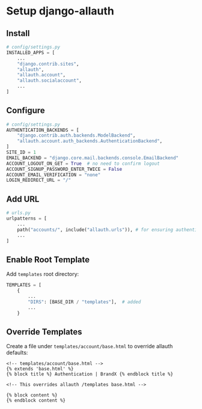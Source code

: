 # Setup django-allauth

## Install

```py
# config/settings.py
INSTALLED_APPS = [
    ...
    "django.contrib.sites",
    "allauth",
    "allauth.account",
    "allauth.socialaccount",
    ...
]
```

## Configure

```py
# config/settings.py
AUTHENTICATION_BACKENDS = [
    "django.contrib.auth.backends.ModelBackend",
    "allauth.account.auth_backends.AuthenticationBackend",
]
SITE_ID = 1
EMAIL_BACKEND = "django.core.mail.backends.console.EmailBackend"
ACCOUNT_LOGOUT_ON_GET = True  # no need to confirm logout
ACCOUNT_SIGNUP_PASSWORD_ENTER_TWICE = False
ACCOUNT_EMAIL_VERIFICATION = "none"
LOGIN_REDIRECT_URL = "/"
```

## Add URL

```py
# urls.py
urlpatterns = [
    ...
    path("accounts/", include("allauth.urls")), # for ensuring authentication only
    ...
]
```

## Enable Root Template

Add `templates` root directory:

```py
TEMPLATES = [
    {
        ...
        "DIRS": [BASE_DIR / "templates"],  # added
        ...
    }
```

## Override Templates

Create a file under `templates/account/base.html` to override allauth defaults:

```jinja
<!-- templates/account/base.html -->
{% extends 'base.html' %}
{% block title %} Authentication | BrandX {% endblock title %}

<!-- This overrides allauth /templates base.html -->

{% block content %}
{% endblock content %}
```
